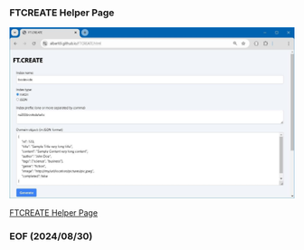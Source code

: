 ### FTCREATE Helper Page 

![alt FTCREATE Helper](FTCREATE-Helper.JPG)

[FTCREATE Helper Page](https://albert0i.github.io/FTCREATE.html)

### EOF (2024/08/30)
